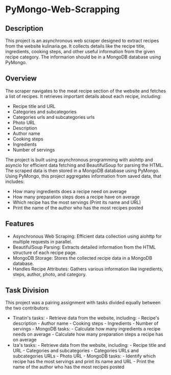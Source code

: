 # PyMongo-Web-Scrapping


## Description
This project is an asynchronous web scraper designed to extract recipes from the website kulinaria.ge. It collects details like the recipe title, ingredients, cooking steps, and other useful information from the given recipe category. The informarion should be in a MongoDB database using PyMongo. 


## Overview
The scraper navigates to the meat recipe section of the website and fetches a list of recipes. It retrieves important details about each recipe, including:
- Recipe title and URL
- Categories and subcategories
- Categories urls and subcategories urls
- Photo URL
- Description
- Author name
- Cooking steps
- Ingredients
- Number of servings 

The project is built using asynchronous programming with aiohttp and asyncio for efficient data fetching and BeautifulSoup for parsing the HTML. The scraped data is then stored in a MongoDB database using PyMongo. Using PyMongo, this project aggregates information from saved data, that includes:
- How many ingredients does a recipe need on average
- How many preparation steps does a recipe have on average
- Which recipe has the most servings (Print its name and URL)
- Print the name of the author who has the most recipes posted

## Features
- Asynchronous Web Scraping: Efficient data collection using aiohttp for multiple requests in parallel.
- BeautifulSoup Parsing: Extracts detailed information from the HTML structure of each recipe page.
- MongoDB Storage: Stores the collected recipe data in a MongoDB database.
- Handles Recipe Attributes: Gathers various information like ingredients, steps, author, photo, and category.

## Task Division
This project was a pairing assignment with tasks divided equally between the two contributors:
  
  - Tinatin's tasks:
        - Retrieve data from the website, including:
                - Recipe's description
                - Author name
                - Cooking steps
                - Ingredients
                - Number of servings
        - MongoDB tasks:
                - Calculate how many ingredients a recipe needs on average
                - Calculate how many preparation steps a recipe has on average
  - Iza's tasks:
        - Retrieve data from the website, including:
                - Recipe title and URL
                - Categories and subcategories
                - Categories URLs and subcategories URLs
                - Photo URL
        - MongoDB tasks:
                - Identify which recipe has the most servings and print its name and URL
                - Print the name of the author who has the most recipes posted




